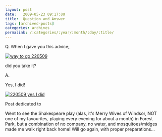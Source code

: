 ```yaml
---
layout: post
date:	2009-05-23 09:17:00
title:  Question and Answer
tags: [archived-posts]
categories: archives
permalink: /:categories/:year/:month/:day/:title/
---
```

Q. When I gave you this advice,


<a href="http://s562.photobucket.com/albums/ss67/pugaippadam/?action=view&current=IMG_0802.jpg" target="_blank"><img src="http://i562.photobucket.com/albums/ss67/pugaippadam/IMG_0802.jpg" border="0" alt="way to go 220509"></a>


did you take it?


A.

Yes, I did!



<a href="http://s562.photobucket.com/albums/ss67/pugaippadam/?action=view&current=IMG_0804.jpg" target="_blank"><img src="http://i562.photobucket.com/albums/ss67/pugaippadam/IMG_0804.jpg" border="0" alt="220509 yes I did"></a>


Post dedicated to <LJ user="beast_666">

Went to see the Shakespeare play (alas, it's Merry Wives of Windsor, NOT one of my favourites, playing every evening for about a month) in Forest Park, but a combination of no company, no water, and mosquitoes/midges made me walk right back home! Will go again, with proper preparations...
